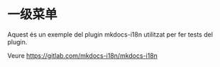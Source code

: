 # 一级菜单

Aquest és un exemple del plugin mkdocs-i18n utilitzat per fer tests del plugin.

Veure <https://gitlab.com/mkdocs-i18n/mkdocs-i18n>
